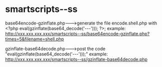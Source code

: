 # smartscripts--ss

base64encode-gzinflate.php--->generate the file encode.shell.php with \<?php eval(gzinflate(base64_decode('---'))); ?\>;
example: http://xxx.xxx.xxx.xxx/smartscripts--ss/base64encode-gzinflate.php?times=5&filename=shell.php


gzinflate-base64decode.php--->post the code "eval(gzinflate(base64_decode('---')));"
example: http://xxx.xxx.xxx.xxx/smartscripts--ss/gzinflate-base64decode.php
 
